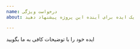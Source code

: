 ```yaml
---
name: درخواست ویژگی
about: یک ایده برای آینده این پروژه پیشنهاد دهید

---
```


ایده خود را با توضیحات کافی به ما  بگویید
